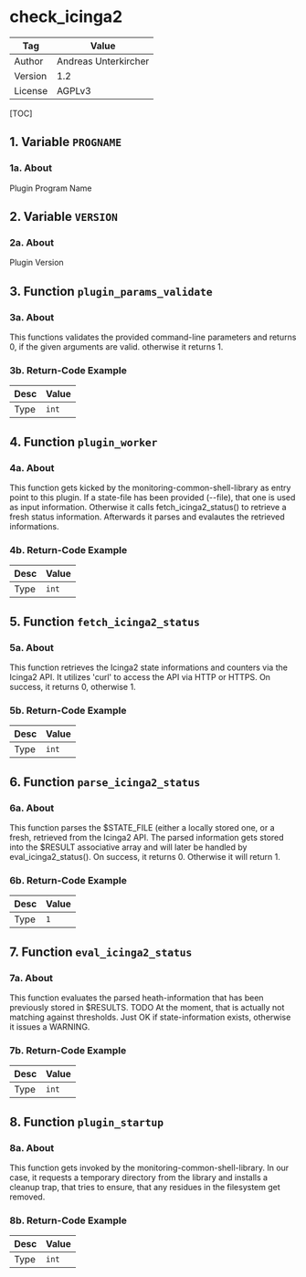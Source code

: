 # check_icinga2

| Tag | Value |
| - | - |
| Author | Andreas Unterkircher |
| Version | 1.2 |
| License | AGPLv3 |

<!-- if a table-of-contents gets actually rendered, depends on your markdown-viewer -->
[TOC]

## 1. Variable `PROGNAME`

### 1a. About

Plugin Program Name

## 2. Variable `VERSION`

### 2a. About

Plugin Version

## 3. Function `plugin_params_validate`

### 3a. About

This functions validates the provided command-line parameters and returns 0,
if the given arguments are valid. otherwise it returns 1.

### 3b. Return-Code Example

| Desc | Value |
| - | - |
| Type | `int` |

## 4. Function `plugin_worker`

### 4a. About

This function gets kicked by the monitoring-common-shell-library as entry
point to this plugin. If a state-file has been provided (--file), that one
is used as input information. Otherwise it calls fetch_icinga2_status()
to retrieve a fresh status information. Afterwards it parses and evalautes
the retrieved informations.

### 4b. Return-Code Example

| Desc | Value |
| - | - |
| Type | `int` |

## 5. Function `fetch_icinga2_status`

### 5a. About

This function retrieves the Icinga2 state informations and counters via
the Icinga2 API. It utilizes 'curl' to access the API via HTTP or HTTPS. On
success, it returns 0, otherwise 1.

### 5b. Return-Code Example

| Desc | Value |
| - | - |
| Type | `int` |

## 6. Function `parse_icinga2_status`

### 6a. About

This function parses the $STATE_FILE (either a locally stored one, or
a fresh, retrieved from the Icinga2 API. The parsed information gets
stored into the $RESULT associative array and will later be handled by
eval_icinga2_status(). On success, it returns 0. Otherwise it will return 1.

### 6b. Return-Code Example

| Desc | Value |
| - | - |
| Type | `1` |

## 7. Function `eval_icinga2_status`

### 7a. About

This function evaluates the parsed heath-information that has been previously
stored in $RESULTS. TODO At the moment, that is actually not matching against
thresholds. Just OK if state-information exists, otherwise it issues a WARNING.

### 7b. Return-Code Example

| Desc | Value |
| - | - |
| Type | `int` |

## 8. Function `plugin_startup`

### 8a. About

This function gets invoked by the monitoring-common-shell-library. In our case,
it requests a temporary directory from the library and installs a cleanup
trap, that tries to ensure, that any residues in the filesystem get removed.

### 8b. Return-Code Example

| Desc | Value |
| - | - |
| Type | `int` |

[^1]: Created by _shell-docs-gen.sh_ _v1.6.1_ on Thu Jan  3 20:23:25 UTC 2019.
